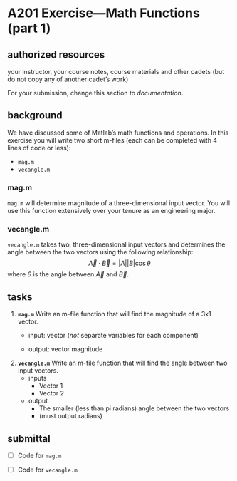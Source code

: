 # A201 Exercise—Math Functions (part 1)



## authorized resources

 your instructor, your course notes, course materials and other cadets (but do not copy any of another cadet’s work)



For your submission, change this section to _documentation_. 



## background

We have discussed some of Matlab’s math functions and operations. In this exercise you will write two short m-files (each can be completed with 4 lines of code or less):

- `mag.m`
- `vecangle.m`

### mag.m

`mag.m` will determine magnitude of a three-dimensional input vector. You will use this function extensively over your tenure as an engineering major.

### vecangle.m

`vecangle.m` takes two, three-dimensional input vectors and determines the angle between the two vectors using the following relationship:
$$
\vec{A} \cdot\vec{B} = |A||B|\cos\theta
$$
where $\theta$ is the angle between $\vec{A}$ and $\vec{B}$.



## tasks

1. **`mag.m`** Write an m-file function that will find the magnitude of a 3x1 vector.


      - input: vector (*not* separate variables for each component)


      - output:  vector magnitude




2) **`vecangle.m`** Write an m-file function that will find the angle between two input vectors.
   - inputs
     - Vector 1
     - Vector 2
   - output
     - The smaller (less than pi radians) angle between the two vectors
     - (must output radians)

 

## submittal

- [ ] Code for `mag.m`
- [ ] Code for `vecangle.m`



